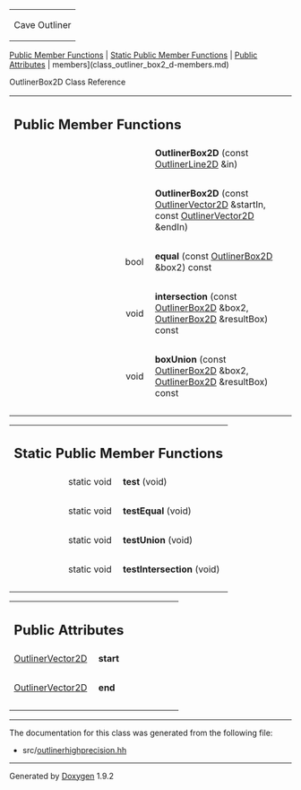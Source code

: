 <table data-cellspacing="0" data-cellpadding="0">
<colgroup>
<col style="width: 100%" />
</colgroup>
<tbody>
<tr class="odd" style="height: 56px;">
<td id="projectalign" style="padding-left: 0.5em"><div id="projectname">
Cave Outliner
</div></td>
</tr>
</tbody>
</table>

[Public Member Functions](#pub-methods) | [Static Public Member
Functions](#pub-static-methods) | [Public Attributes](#pub-attribs) |
 members](class_outliner_box2_d-members.md)

OutlinerBox2D Class Reference

<table class="memberdecls">
<colgroup>
<col style="width: 50%" />
<col style="width: 50%" />
</colgroup>
<tbody>
<tr class="odd heading">
<td colspan="2"><h2 id="public-member-functions" class="groupheader"><span id="pub-methods"></span> Public Member Functions</h2></td>
</tr>
<tr class="even memitem:a77672a7d5994f41c4b8d4c56c06725f1">
<td style="text-align: right;" class="memItemLeft" data-valign="top"><span id="a77672a7d5994f41c4b8d4c56c06725f1"></span>  </td>
<td class="memItemRight" data-valign="bottom"><strong>OutlinerBox2D</strong> (const <a href="https://github.com/jariarkko/cave-outliner/blob/master/doc/class_outliner_line2_d.md" class="el">OutlinerLine2D</a> &amp;in)</td>
</tr>
<tr class="odd separator:a77672a7d5994f41c4b8d4c56c06725f1">
<td colspan="2" class="memSeparator"> </td>
</tr>
<tr class="even memitem:acbb553458d1bae36f7a920d4bacd0a16">
<td style="text-align: right;" class="memItemLeft" data-valign="top"><span id="acbb553458d1bae36f7a920d4bacd0a16"></span>  </td>
<td class="memItemRight" data-valign="bottom"><strong>OutlinerBox2D</strong> (const <a href="https://github.com/jariarkko/cave-outliner/blob/master/doc/class_outliner_vector2_d.md" class="el">OutlinerVector2D</a> &amp;startIn, const <a href="https://github.com/jariarkko/cave-outliner/blob/master/doc/class_outliner_vector2_d.md" class="el">OutlinerVector2D</a> &amp;endIn)</td>
</tr>
<tr class="odd separator:acbb553458d1bae36f7a920d4bacd0a16">
<td colspan="2" class="memSeparator"> </td>
</tr>
<tr class="even memitem:ae7909e320812130d353ad424607e12a7">
<td style="text-align: right;" class="memItemLeft" data-valign="top"><span id="ae7909e320812130d353ad424607e12a7"></span> bool </td>
<td class="memItemRight" data-valign="bottom"><strong>equal</strong> (const <a href="https://github.com/jariarkko/cave-outliner/blob/master/doc/class_outliner_box2_d.md" class="el">OutlinerBox2D</a> &amp;box2) const</td>
</tr>
<tr class="odd separator:ae7909e320812130d353ad424607e12a7">
<td colspan="2" class="memSeparator"> </td>
</tr>
<tr class="even memitem:a3a8e08ddb95dd75a40d0607c64d70d33">
<td style="text-align: right;" class="memItemLeft" data-valign="top"><span id="a3a8e08ddb95dd75a40d0607c64d70d33"></span> void </td>
<td class="memItemRight" data-valign="bottom"><strong>intersection</strong> (const <a href="https://github.com/jariarkko/cave-outliner/blob/master/doc/class_outliner_box2_d.md" class="el">OutlinerBox2D</a> &amp;box2, <a href="https://github.com/jariarkko/cave-outliner/blob/master/doc/class_outliner_box2_d.md" class="el">OutlinerBox2D</a> &amp;resultBox) const</td>
</tr>
<tr class="odd separator:a3a8e08ddb95dd75a40d0607c64d70d33">
<td colspan="2" class="memSeparator"> </td>
</tr>
<tr class="even memitem:aacd004948e4007f3f0d30370b63655bf">
<td style="text-align: right;" class="memItemLeft" data-valign="top"><span id="aacd004948e4007f3f0d30370b63655bf"></span> void </td>
<td class="memItemRight" data-valign="bottom"><strong>boxUnion</strong> (const <a href="https://github.com/jariarkko/cave-outliner/blob/master/doc/class_outliner_box2_d.md" class="el">OutlinerBox2D</a> &amp;box2, <a href="https://github.com/jariarkko/cave-outliner/blob/master/doc/class_outliner_box2_d.md" class="el">OutlinerBox2D</a> &amp;resultBox) const</td>
</tr>
<tr class="odd separator:aacd004948e4007f3f0d30370b63655bf">
<td colspan="2" class="memSeparator"> </td>
</tr>
</tbody>
</table>

<table class="memberdecls">
<colgroup>
<col style="width: 50%" />
<col style="width: 50%" />
</colgroup>
<tbody>
<tr class="odd heading">
<td colspan="2"><h2 id="static-public-member-functions" class="groupheader"><span id="pub-static-methods"></span> Static Public Member Functions</h2></td>
</tr>
<tr class="even memitem:ae30c2b3cc74f2dd6d577f3605593ef1f">
<td style="text-align: right;" class="memItemLeft" data-valign="top"><span id="ae30c2b3cc74f2dd6d577f3605593ef1f"></span> static void </td>
<td class="memItemRight" data-valign="bottom"><strong>test</strong> (void)</td>
</tr>
<tr class="odd separator:ae30c2b3cc74f2dd6d577f3605593ef1f">
<td colspan="2" class="memSeparator"> </td>
</tr>
<tr class="even memitem:ad1f12c29e2c3e2b9d8565eee83208e1b">
<td style="text-align: right;" class="memItemLeft" data-valign="top"><span id="ad1f12c29e2c3e2b9d8565eee83208e1b"></span> static void </td>
<td class="memItemRight" data-valign="bottom"><strong>testEqual</strong> (void)</td>
</tr>
<tr class="odd separator:ad1f12c29e2c3e2b9d8565eee83208e1b">
<td colspan="2" class="memSeparator"> </td>
</tr>
<tr class="even memitem:acf2f05b35039a0dc27b659dc5d68accb">
<td style="text-align: right;" class="memItemLeft" data-valign="top"><span id="acf2f05b35039a0dc27b659dc5d68accb"></span> static void </td>
<td class="memItemRight" data-valign="bottom"><strong>testUnion</strong> (void)</td>
</tr>
<tr class="odd separator:acf2f05b35039a0dc27b659dc5d68accb">
<td colspan="2" class="memSeparator"> </td>
</tr>
<tr class="even memitem:a600251fd14c2ac740891de465103b39e">
<td style="text-align: right;" class="memItemLeft" data-valign="top"><span id="a600251fd14c2ac740891de465103b39e"></span> static void </td>
<td class="memItemRight" data-valign="bottom"><strong>testIntersection</strong> (void)</td>
</tr>
<tr class="odd separator:a600251fd14c2ac740891de465103b39e">
<td colspan="2" class="memSeparator"> </td>
</tr>
</tbody>
</table>

<table class="memberdecls">
<colgroup>
<col style="width: 50%" />
<col style="width: 50%" />
</colgroup>
<tbody>
<tr class="odd heading">
<td colspan="2"><h2 id="public-attributes" class="groupheader"><span id="pub-attribs"></span> Public Attributes</h2></td>
</tr>
<tr class="even memitem:abee81ccc4fac6434dfd0b369375ff21c">
<td style="text-align: right;" class="memItemLeft" data-valign="top"><span id="abee81ccc4fac6434dfd0b369375ff21c"></span> <a href="https://github.com/jariarkko/cave-outliner/blob/master/doc/class_outliner_vector2_d.md" class="el">OutlinerVector2D</a> </td>
<td class="memItemRight" data-valign="bottom"><strong>start</strong></td>
</tr>
<tr class="odd separator:abee81ccc4fac6434dfd0b369375ff21c">
<td colspan="2" class="memSeparator"> </td>
</tr>
<tr class="even memitem:a4152c9f6a809fa7f707d09251b0928eb">
<td style="text-align: right;" class="memItemLeft" data-valign="top"><span id="a4152c9f6a809fa7f707d09251b0928eb"></span> <a href="https://github.com/jariarkko/cave-outliner/blob/master/doc/class_outliner_vector2_d.md" class="el">OutlinerVector2D</a> </td>
<td class="memItemRight" data-valign="bottom"><strong>end</strong></td>
</tr>
<tr class="odd separator:a4152c9f6a809fa7f707d09251b0928eb">
<td colspan="2" class="memSeparator"> </td>
</tr>
</tbody>
</table>

------------------------------------------------------------------------

The documentation for this class was generated from the following file:

-   src/<a href="outlinerhighprecision_8hh_source.md" class="el">outlinerhighprecision.hh</a>

------------------------------------------------------------------------

<span class="small">Generated
by [Doxygen](https://www.doxygen.org/index.md)
1.9.2</span>
